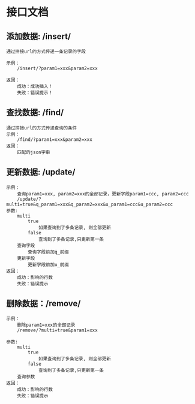 # 接口文档
    
## 添加数据: /insert/

    通过拼接url的方式传递一条记录的字段
    
    示例：
        /insert/?param1=xxx&param2=xxx
        
    返回：
        成功：成功插入！
        失败：错误提示！
        
        
## 查找数据: /find/
    
    通过拼接url的方式传递查询的条件
    示例：
        /find/?param1=xxx&param2=xxx
    返回：
        匹配的json字串
        
        
## 更新数据: /update/

    示例：
        查询param1=xxx, param2=xxx的全部记录，更新字段param1=ccc, param2=ccc
        /update/?multi=true&q_param1=xxx&q_param2=xxx&u_param1=ccc&u_param2=ccc
    参数: 
        multi
            true 
                如果查询到了多条记录, 则全部更新
            false
                查询到了多条记录,只更新第一条
        查询字段
            查询字段前加q_前缀
        更新字段     
            更新字段前加u_前缀
    返回：
        成功：影响的行数
        失败：错误提示
    

## 删除数据：/remove/
    
    示例：
        删除param1=xxx的全部记录
        /remove/?multi=true&param1=xxx
        
    参数: 
        multi
            true 
                如果查询到了多条记录, 则全部更新
            false
                查询到了多条记录,只更新第一条
        查询参数
    返回：
        成功：影响的行数
        失败：错误提示        
    
        
        
    
        


